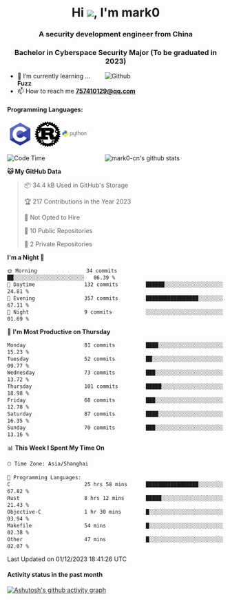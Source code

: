 <h1 align="center">Hi <img src="https://raw.githubusercontent.com/iampavangandhi/iampavangandhi/master/gifs/Hi.gif" width="30px">, I'm mark0</h1>

<h3 align="center">A security development engineer from China</h3>
<h3 align="center">Bachelor in Cyberspace Security Major (To be graduated in 2023)</h3>

<img width="55%" align="right" alt="Github" src="https://raw.githubusercontent.com/onimur/.github/master/.resources/git-header.svg" />

<!-- - 🔭 I’m currently working on **vKarma Webapp** -->
<!-- - 💬 Ask me about ... **Web Develpoment** -->
<!-- - 😄 Employement ... **Open for intern opportunities** -->
<!-- - ⚡ Fun fact ... **Anime**❤ -->
- 🌱 I’m currently learning ... **Fuzz**
- 📫 How to reach me **757410129@qq.com**
<!-- - 📨 Or reach me **757410129@qq.com** -->

<h4>Programming Languages: </h4>
<p align="left">
 <img style="margin: auto;" src="https://raw.githubusercontent.com/sachinverma53121/sachinverma53121/master/icons/c.png" alt=c width="60" height="60"/>
 <img style="margin: auto;" src="https://raw.githubusercontent.com/mark0-cn/blog_img/master/img/202309031232124.png" alt=cplusplus width="60" height="60"/>
 <img style="margin: auto;" src="https://raw.githubusercontent.com/sachinverma53121/sachinverma53121/master/icons/python.png" alt=python width="60" height="60"/>
</p>


<img width="55%" align="right" alt="mark0-cn's github stats" src="https://github-readme-stats.vercel.app/api?username=mark0-cn&show_icons=true&hide_border=true" />

<!--START_SECTION:waka-->
![Code Time](http://img.shields.io/badge/Code%20Time-1%2C476%20hrs%2025%20mins-blue)

**🐱 My GitHub Data** 

> 📦 34.4 kB Used in GitHub's Storage 
 > 
> 🏆 217 Contributions in the Year 2023
 > 
> 🚫 Not Opted to Hire
 > 
> 📜 10 Public Repositories 
 > 
> 🔑 2 Private Repositories 
 > 
**I'm a Night 🦉** 

```text
🌞 Morning                34 commits          ██░░░░░░░░░░░░░░░░░░░░░░░   06.39 % 
🌆 Daytime                132 commits         ██████░░░░░░░░░░░░░░░░░░░   24.81 % 
🌃 Evening                357 commits         █████████████████░░░░░░░░   67.11 % 
🌙 Night                  9 commits           ░░░░░░░░░░░░░░░░░░░░░░░░░   01.69 % 
```
📅 **I'm Most Productive on Thursday** 

```text
Monday                   81 commits          ████░░░░░░░░░░░░░░░░░░░░░   15.23 % 
Tuesday                  52 commits          ██░░░░░░░░░░░░░░░░░░░░░░░   09.77 % 
Wednesday                73 commits          ███░░░░░░░░░░░░░░░░░░░░░░   13.72 % 
Thursday                 101 commits         █████░░░░░░░░░░░░░░░░░░░░   18.98 % 
Friday                   68 commits          ███░░░░░░░░░░░░░░░░░░░░░░   12.78 % 
Saturday                 87 commits          ████░░░░░░░░░░░░░░░░░░░░░   16.35 % 
Sunday                   70 commits          ███░░░░░░░░░░░░░░░░░░░░░░   13.16 % 
```


📊 **This Week I Spent My Time On** 

```text
🕑︎ Time Zone: Asia/Shanghai

💬 Programming Languages: 
C                        25 hrs 58 mins      █████████████████░░░░░░░░   67.82 % 
Rust                     8 hrs 12 mins       █████░░░░░░░░░░░░░░░░░░░░   21.43 % 
Objective-C              1 hr 30 mins        █░░░░░░░░░░░░░░░░░░░░░░░░   03.94 % 
Makefile                 54 mins             █░░░░░░░░░░░░░░░░░░░░░░░░   02.38 % 
Other                    47 mins             █░░░░░░░░░░░░░░░░░░░░░░░░   02.07 % 
```


 Last Updated on 01/12/2023 18:41:26 UTC
<!--END_SECTION:waka-->

<h4>Activity status in the past month</h4>

[![Ashutosh's github activity graph](https://github-readme-activity-graph.vercel.app/graph?username=mark0-cn&theme=dracula)](https://github.com/ashutosh00710/github-readme-activity-graph)

<!--
**mark0-cn/mark0-cn** is a ✨ _special_ ✨ repository because its `README.md` (this file) appears on your GitHub profile.

Here are some ideas to get you started:

- 🔭 I’m currently working on ...
- 🌱 I’m currently learning ...
- 👯 I’m looking to collaborate on ...
- 🤔 I’m looking for help with ...
- 💬 Ask me about ...
- 📫 How to reach me: ...
- 😄 Pronouns: ...
- ⚡ Fun fact: ...
-->

